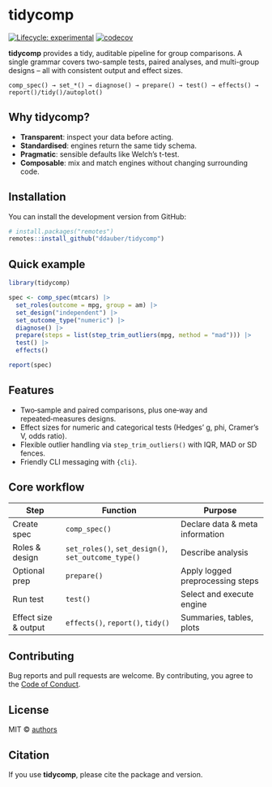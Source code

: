 
<!-- README.md is generated from README.Rmd. Please edit that file -->

# tidycomp

<!-- badges: start -->

[![Lifecycle:
experimental](https://img.shields.io/badge/lifecycle-experimental-orange.svg)](https://lifecycle.r-lib.org/articles/stages.html#experimental)
[![codecov](https://codecov.io/github/ddauber/tidycomp/graph/badge.svg?token=WA8GG1ECZ7)](https://codecov.io/github/ddauber/tidycomp)
<!-- badges: end -->

**tidycomp** provides a tidy, auditable pipeline for group comparisons.
A single grammar covers two-sample tests, paired analyses, and
multi-group designs – all with consistent output and effect sizes.

    comp_spec() → set_*() → diagnose() → prepare() → test() → effects() → report()/tidy()/autoplot()

## Why tidycomp?

- **Transparent**: inspect your data before acting.
- **Standardised**: engines return the same tidy schema.
- **Pragmatic**: sensible defaults like Welch’s t-test.
- **Composable**: mix and match engines without changing surrounding
  code.

## Installation

You can install the development version from GitHub:

``` r
# install.packages("remotes")
remotes::install_github("ddauber/tidycomp")
```

## Quick example

``` r
library(tidycomp)

spec <- comp_spec(mtcars) |>
  set_roles(outcome = mpg, group = am) |>
  set_design("independent") |>
  set_outcome_type("numeric") |>
  diagnose() |>
  prepare(steps = list(step_trim_outliers(mpg, method = "mad"))) |>
  test() |>
  effects()

report(spec)
```

## Features

- Two‑sample and paired comparisons, plus one‑way and repeated‑measures
  designs.
- Effect sizes for numeric and categorical tests (Hedges’ g, phi,
  Cramer’s V, odds ratio).
- Flexible outlier handling via `step_trim_outliers()` with IQR, MAD or
  SD fences.
- Friendly CLI messaging with `{cli}`.

## Core workflow

| Step | Function | Purpose |
|----|----|----|
| Create spec | `comp_spec()` | Declare data & meta information |
| Roles & design | `set_roles()`, `set_design()`, `set_outcome_type()` | Describe analysis |
| Optional prep | `prepare()` | Apply logged preprocessing steps |
| Run test | `test()` | Select and execute engine |
| Effect size & output | `effects()`, `report()`, `tidy()` | Summaries, tables, plots |

## Contributing

Bug reports and pull requests are welcome. By contributing, you agree to
the [Code of
Conduct](https://www.contributor-covenant.org/version/3/0/code_of_conduct/).

## License

MIT © [authors](LICENSE)

## Citation

If you use **tidycomp**, please cite the package and version.
